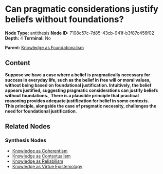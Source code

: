 # Can pragmatic considerations justify beliefs without foundations?

**Node Type:** antithesis
**Node ID:** 7108c57c-7d85-43cb-941f-b3f87c456f02
**Depth:** 4
**Terminal:** No

**Parent:** [Knowledge as Foundationalism](knowledge-as-foundationalism-synthesis-64c5f0db-8092-4478-88ee-39de2ff14f63.md)

## Content

**Suppose we have a case where a belief is pragmatically necessary for success in everyday life, such as the belief in free will or moral values, without being based on foundational justification. Intuitively, the belief appears justified, suggesting pragmatic considerations can justify beliefs without foundations.**, **There is a plausible principle that practical reasoning provides adequate justification for belief in some contexts. This principle, alongside the case of pragmatic necessity, challenges the need for foundational justification.**

## Related Nodes

### Synthesis Nodes

- [Knowledge as Coherentism](knowledge-as-coherentism-synthesis-3dc94e49-cc56-46a1-baf2-de11f4ea7bc2.md)
- [Knowledge as Contextualism](knowledge-as-contextualism-synthesis-5be1daf8-c166-4760-81d0-5c6116b97558.md)
- [Knowledge as Reliabilism](knowledge-as-reliabilism-synthesis-a81860f4-1ecb-43b4-b9d2-139a9f142e52.md)
- [Knowledge as Virtue Epistemology](knowledge-as-virtue-epistemology-synthesis-fb1b0e64-5e11-423a-ab81-c3e524993194.md)
